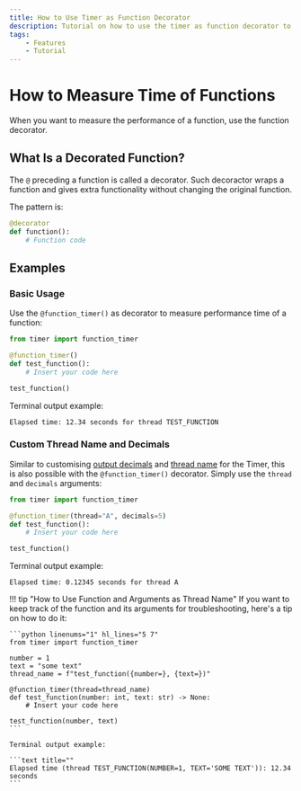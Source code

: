 ```yaml
---
title: How to Use Timer as Function Decorator
description: Tutorial on how to use the timer as function decorator to measure the execution time of Python functions. Includes code examples for beginners and advanced users.
tags:
    - Features
    - Tutorial
---
```


# How to Measure Time of Functions
When you want to measure the performance of a function, use the function decorator.

## What Is a Decorated Function?
The `@` preceding a function is called a decorator. Such decoractor wraps a function and gives extra functionality without changing the original function.

The pattern is:

```python title=""
@decorator
def function():
    # Function code
```

## Examples
### Basic Usage
Use the `@function_timer()` as decorator to measure performance time of a function:

```python linenums="1" hl_lines="3"
from timer import function_timer

@function_timer()
def test_function():
    # Insert your code here

test_function()
```

Terminal output example:

```text title=""
Elapsed time: 12.34 seconds for thread TEST_FUNCTION
```

### Custom Thread Name and Decimals
Similar to customising [output decimals](decimals.md) and [thread name](multiple-threads.md) for the Timer, this is also possible with the `@function_timer()` decorator. Simply use the `thread` and `decimals` arguments:

```python linenums="1" hl_lines="3"
from timer import function_timer

@function_timer(thread="A", decimals=5)
def test_function():
    # Insert your code here

test_function()
```

Terminal output example:

```text title=""
Elapsed time: 0.12345 seconds for thread A
```

!!! tip "How to Use Function and Arguments as Thread Name"
    If you want to keep track of the function and its arguments for troubleshooting, here's a tip on how to do it:

    ```python linenums="1" hl_lines="5 7"
    from timer import function_timer

    number = 1
    text = "some text"
    thread_name = f"test_function({number=}, {text=})"

    @function_timer(thread=thread_name)
    def test_function(number: int, text: str) -> None:
        # Insert your code here

    test_function(number, text)
    ```

    Terminal output example:

    ```text title=""
    Elapsed time (thread TEST_FUNCTION(NUMBER=1, TEXT='SOME TEXT')): 12.34 seconds
    ```
